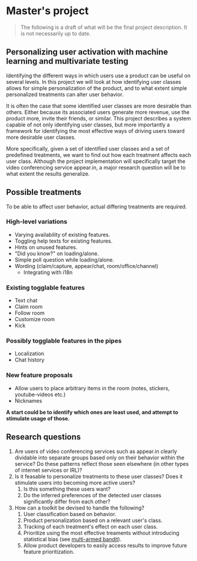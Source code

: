 Master's project
================

> The following is a draft of what will be the final project description. It is not necessarily up to date.

Personalizing user activation with machine learning and multivariate testing
-----------------------------

Identifying the different ways in which users use a product can be useful on several levels. In this project we will look at how identifying user classes allows for simple personalization of the product, and to what extent simple personalized treatments can alter user behavior.

It is often the case that some identified user classes are more desirable than others. Either because its associated users generate more revenue, use the product more, invite their friends, or similar. This project describes a system capable of not only identifying user classes, but more importantly a framework for identifying the most effective ways of driving users toward more desirable user classes.

More specifically, given a set of identified user classes and a set of predefined treatments, we want to find out how each treatment affects each user class. Although the project implementation will specifically target the video conferencing service appear.in, a major research question will be to what extent the results generalize.

Possible treatments
-------------------

To be able to affect user behavior, actual differing treatments are required.

### High-level variations

- Varying availability of existing features.
- Toggling help texts for existing features.
- Hints on unused features.
- "Did you know?" on loading/alone.
- Simple poll question while loading/alone.
- Wording (claim/capture, appear/chat, room/office/channel)
    - Integrating with i18n

### Existing togglable features

- Text chat
- Claim room
- Follow room
- Customize room
- Kick

### Possibly togglable features in the pipes

- Localization
- Chat history

### New feature proposals

- Allow users to place arbitrary items in the room (notes, stickers, youtube-videos etc.)
- Nicknames

**A start could be to identify which ones are least used, and attempt to stimulate usage of those.**

Research questions
------------------

1. Are users of video conferencing services such as appear.in clearly dividable into separate groups based only on their behavior within the service? Do these patterns reflect those seen elsewhere (in other types of internet services or IRL)?
2. Is it feasable to personalize treatments to these user classes? Does it stimulate users into becoming more active users?
    1. Is this something these users want?
    2. Do the inferred preferences of the detected user classes significantly differ from each other?
3. How can a toolkit be devised to handle the following?
    1. User classification based on behavior.
    2. Product personalization based on a relevant user's class.
    3. Tracking of each treatment's effect on each user class.
    4. Prioritize using the most effective treaments without introducing statistical bias (see [multi-armed bandit](http://en.wikipedia.org/wiki/Multi-armed_bandit)).
    5. Allow product developers to easily access results to improve future feature prioritization.



